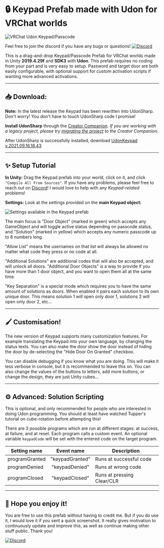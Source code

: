 # 🔒 **Keypad Prefab made with Udon for VRChat worlds**

![VRChat Udon Keypad/Passcode](https://blog.foorack.com/content/images/2020/01/keypad2.PNG)

Feel free to join the discord if you have any bugs or questions!
<a href='https://discord.gg/7xJdWNk' target="_blank"><img alt='Discord' src='https://img.shields.io/badge/Keypad_Laboratory-100000?style=flat&logo=Discord&logoColor=FFFFFF&labelColor=5662F6&color=272935'/></a>

This is a drag-and-drop Keypad/Passcode Prefab for VRChat worlds made in Unity **2019.4.29f** and **SDK3** with **Udon**. This prefab requires no coding from your part and is very easy to setup. Password and target door are both easily configurable, with optional support for custom activation scripts if wanting more advanced activations.

___

## **📥 Download:**

**Note:** In the latest release the Keypad has been rewritten into UdonSharp. Don't worry! You don't have to touch UdonSharp code I promise!

**Install UdonSharp** through the [Creator Companion](https://vcc.docs.vrchat.com/, "https://vcc.docs.vrchat.com/").
_If you are working with a legacy project, please try [migrating the project](https://vcc.docs.vrchat.com/vpm/migrating/) to the Creator Companion._

After UdonSharp is successfully installed, download [UdonKeypad v.2021.09.16.18.43](https://storage.foorack.com/download.php?id=21&token=ZinqfqvOjuhEqEuTwJU3LCHHf4bRqB3g)

___

## **✨ Setup Tutorial**

**In Unity:** Drag the Keypad prefab into your world, click on it, and click `"Compile All From Sources"`.
If you have any problems, please feel free to reach out on [Discord](https://discord.gg/7xJdWNk)! I would love to help with any _Keypad-related_ problems!

**Settings:** Look at the settings provided on the **main Keypad object:**

![Settings available in the Keypad prefab](https://blog.foorack.com/content/images/2021/04/bild.png "Settings available in the Keypad prefab")

The main focus is "Door Object" (marked in green) which accepts any GameObject and will toggle active status depending on passcode status, and "Solution" (marked in yellow) which accepts any numeric passcode up to 8 numbers long.

"Allow List" means the usernames on that list will always be allowed no matter what code they press or no code at all.

"Additional Solutions" are additional codes that will also be accepted, and will unlock all doors. "Additional Door Objects" is a way to provide if you have more than 1 door object, and you want to open them all at the same time.

"Key Separation" is a special mode which requires you to have the same amount of solutions as doors. When enabled it pairs each solution to its own unique door. This means solution 1 will open only door 1, solutions 2 will open only door 2, etc...

___

## **🖌️ Customisation!**

The new version of Keypad supports many customization features. For example translating the Keypad into your own language, by changing the status texts. You can also make the door show the door instead of hiding the door by de-selecting the "Hide Door On Granted" checkbox.

You can disable debugging if you know what you are doing. This will make it less verbose in console, but it is recommended to leave this on. You can also change the values of the buttons to letters, add more buttons, or change the design, they are just Unity cubes...

___

## **⚙️ Advanced: Solution Scripting**

This is optional, and only recommended for people who are interested in doing Udon programming. You should at least have watched Tupper's tutorial on cube-rotation before attempting this!

There are 3 possible programs which are run at different stages: at success, at failure, and at reset. Each program calls a custom event. An optional variable `keypadCode` will be set with the entered code on the target program.

| Setting name   | Event name      | Description                |
| -------------- |:---------------:| -------------------------- |
| programGranted | "keypadGranted" | Runs at successful code    |
| programDenied  | "keypadDenied"  | Runs at wrong code         |
| programClosed  | "keypadClosed"  | Runs at pressing Clear/CLR |

___

## **💙 Hope you enjoy it!**

You are free to use this prefab without having to credit me. But if you do use it, I would love it if you sent a quick screenshot. It really gives motivation to continuously update and improve this, as well as continue making other stuff public. Thank you!

<a href='https://discord.gg/7xJdWNk' target="_blank"><img alt='Discord' src='https://img.shields.io/badge/Keypad_Laboratory-100000?style=flat&logo=Discord&logoColor=FFFFFF&labelColor=5662F6&color=272935'/></a>
